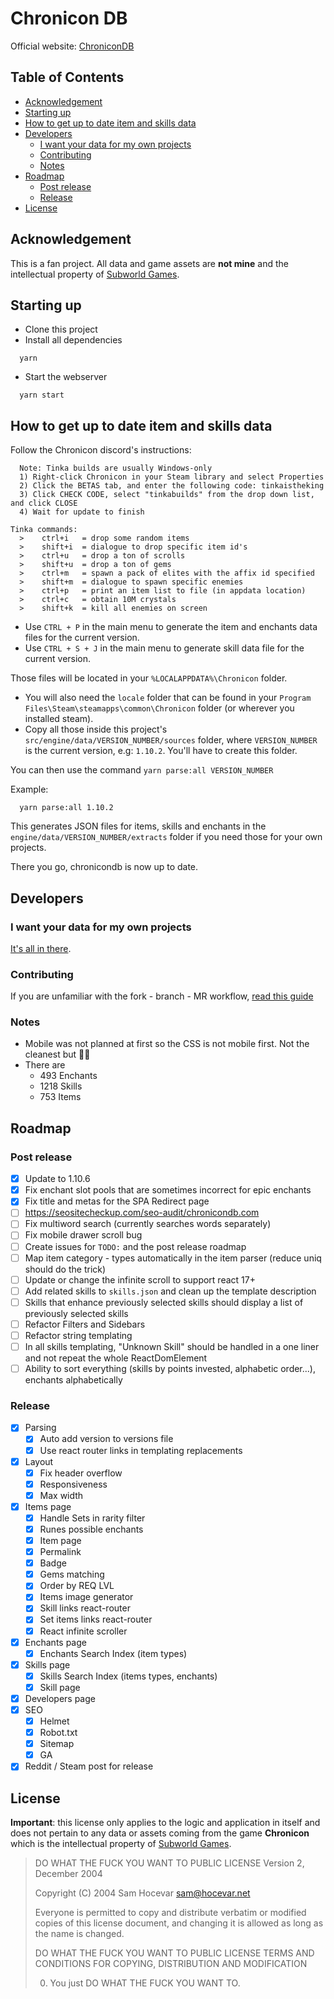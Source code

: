 # Chronicon DB

Official website: [ChroniconDB](https://chronicondb.com)

## Table of Contents

- [Acknowledgement](#acknowledgement)
- [Starting up](#starting-up)
- [How to get up to date item and skills data](#how-to-get-up-to-date-item-and-skills-data)
- [Developers](#developers)
  * [I want your data for my own projects](#i-want-your-data-for-my-own-projects)
  * [Contributing](#contributing)
  * [Notes](#notes)
- [Roadmap](#roadmap)
  * [Post release](#post-release)
  * [Release](#release)
- [License](#license)

## Acknowledgement

This is a fan project. All data and game assets are **not mine** and the intellectual property of [Subworld Games](https://www.subworldgames.com/chronicon/).

## Starting up

- Clone this project
- Install all dependencies
```
  yarn
```
- Start the webserver
```
  yarn start
```

## How to get up to date item and skills data

Follow the Chronicon discord's instructions:
```
  Note: Tinka builds are usually Windows-only
  1) Right-click Chronicon in your Steam library and select Properties
  2) Click the BETAS tab, and enter the following code: tinkaistheking
  3) Click CHECK CODE, select "tinkabuilds" from the drop down list, and click CLOSE
  4) Wait for update to finish
```

```
Tinka commands:
  >    ctrl+i   = drop some random items
  >    shift+i  = dialogue to drop specific item id's
  >    ctrl+u   = drop a ton of scrolls
  >    shift+u  = drop a ton of gems
  >    ctrl+m   = spawn a pack of elites with the affix id specified
  >    shift+m  = dialogue to spawn specific enemies
  >    ctrl+p   = print an item list to file (in appdata location)
  >    ctrl+c   = obtain 10M crystals
  >    shift+k  = kill all enemies on screen
```

- Use `CTRL + P` in the main menu to generate the item and enchants data files for the current version.
- Use `CTRL + S + J` in the main menu to generate skill data file for the current version.

Those files will be located in your `%LOCALAPPDATA%\Chronicon` folder.

- You will also need the `locale` folder that can be found in your `Program Files\Steam\steamapps\common\Chronicon` folder (or wherever you installed steam).
- Copy all those inside this project's `src/engine/data/VERSION_NUMBER/sources` folder, where `VERSION_NUMBER` is the current version, e.g: `1.10.2`. You'll have to create this folder.

You can then use the command `yarn parse:all VERSION_NUMBER`

Example:
```
  yarn parse:all 1.10.2
```

This generates JSON files for items, skills and enchants in the `engine/data/VERSION_NUMBER/extracts` folder if you need those for your own projects.

There you go, chronicondb is now up to date.

## Developers

### I want your data for my own projects

[It's all in there](https://chronicondb.com/developers).

### Contributing

If you are unfamiliar with the fork - branch - MR workflow, [read this guide](https://github.com/firstcontributions/first-contributions)

### Notes

- Mobile was not planned at first so the CSS is not mobile first. Not the cleanest but 🤷‍♀️
- There are
  - 493 Enchants
  - 1218 Skills
  - 753 Items

## Roadmap

### Post release

- [x] Update to 1.10.6
- [x] Fix enchant slot pools that are sometimes incorrect for epic enchants
- [x] Fix title and metas for the SPA Redirect page
- [ ] https://seositecheckup.com/seo-audit/chronicondb.com
- [ ] Fix multiword search (currently searches words separately)
- [ ] Fix mobile drawer scroll bug
- [ ] Create issues for `TODO:` and the post release roadmap
- [ ] Map item category - types automatically in the item parser (reduce uniq should do the trick)
- [ ] Update or change the infinite scroll to support react 17+
- [ ] Add related skills to `skills.json` and clean up the template description
- [ ] Skills that enhance previously selected skills should display a list of previously selected skills
- [ ] Refactor Filters and Sidebars
- [ ] Refactor string templating
- [ ] In all skills templating, "Unknown Skill" should be handled in a one liner and not repeat the whole ReactDomElement
- [ ] Ability to sort everything (skills by points invested, alphabetic order...), enchants alphabetically

### Release

- [x] Parsing
  - [x] Auto add version to versions file
  - [x] Use react router links in templating replacements
- [x] Layout
  - [x] Fix header overflow
  - [x] Responsiveness
  - [x] Max width
- [x] Items page
  - [x] Handle Sets in rarity filter
  - [x] Runes possible enchants
  - [x] Item page
  - [x] Permalink
  - [x] Badge
  - [x] Gems matching
  - [x] Order by REQ LVL
  - [x] Items image generator
  - [x] Skill links react-router
  - [x] Set items links react-router
  - [x] React infinite scroller
- [x] Enchants page
  - [x] Enchants Search Index (item types)
- [x] Skills page
  - [x] Skills Search Index (items types, enchants)
  - [x] Skill page
- [x] Developers page
- [x] SEO
  - [x] Helmet
  - [x] Robot.txt
  - [x] Sitemap
  - [x] GA
- [x] Reddit / Steam post for release

## License

**Important**: this license only applies to the logic and application in itself and does not pertain to any data or assets coming from the game **Chronicon** which is the intellectual property of [Subworld Games](https://www.subworldgames.com/chronicon/).


> DO WHAT THE FUCK YOU WANT TO PUBLIC LICENSE
> Version 2, December 2004
>
> Copyright (C) 2004 Sam Hocevar <sam@hocevar.net>
>
> Everyone is permitted to copy and distribute verbatim or modified
> copies of this license document, and changing it is allowed as long
> as the name is changed.
>
> DO WHAT THE FUCK YOU WANT TO PUBLIC LICENSE
> TERMS AND CONDITIONS FOR COPYING, DISTRIBUTION AND MODIFICATION
>
> 0. You just DO WHAT THE FUCK YOU WANT TO.